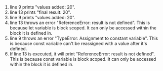 1. line 9 prints "values added: 20".
2. line 13 prints "final result: 20".
3. line 9 prints "values added:  20".
4. line 13 throws an error "ReferenceError: result is not defined". This is because let variable is block scoped. It can only be accessed within the block it is defined in.
5. line 9 throws an error "TypeError: Assignment to constant variable". This is because const variable can't be reassigned with a value after it's defined.
6. If line 13 is executed, it will print "ReferenceError: result is not defined". This is because const variable is block scoped. It can only be accessed within the block it is defined in.
